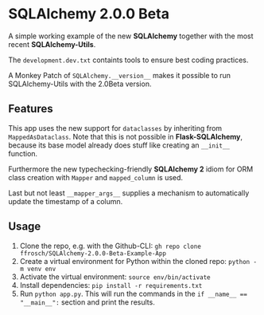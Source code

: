# SQLAlchemy 2.0.0 Beta

A simple working example of the new **SQLAlchemy** together with the most recent **SQLAlchemy-Utils**.

The `development.dev.txt` containts tools to ensure best coding practices.

A Monkey Patch of `SQLAlchemy.__version__` makes it possible to run SQLAlchemy-Utils with the 2.0Beta version.

## Features

This app uses the new support for `dataclasses` by inheriting from `MappedAsDataclass`.
Note that this is not possible in **Flask-SQLAlchemy**, because its base model already does stuff like creating an `__init__` function.

Furthermore the new typechecking-friendly **SQLAlchemy 2** idiom for ORM class creation with `Mapper` and `mapped_column` is used.

Last but not least `__mapper_args__` supplies a mechanism to automatically update the timestamp of a column.

## Usage

1. Clone the repo, e.g. with the Github-CLI: `gh repo clone ffrosch/SQLAlchemy-2.0.0-Beta-Example-App`
1. Create a virtual environment for Python within the cloned repo: `python -m venv env`
1. Activate the virtual environment: `source env/bin/activate`
1. Install dependencies: `pip install -r requirements.txt`
1. Run `python app.py`. This will run the commands in the `if __name__ == "__main__":` section and print the results.
